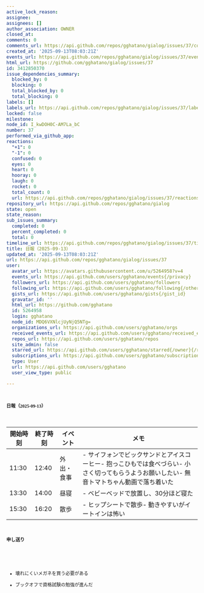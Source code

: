 ```yaml
---
active_lock_reason: 
assignee: 
assignees: []
author_association: OWNER
closed_at: 
comments: 0
comments_url: https://api.github.com/repos/gghatano/gialog/issues/37/comments
created_at: '2025-09-13T08:03:21Z'
events_url: https://api.github.com/repos/gghatano/gialog/issues/37/events
html_url: https://github.com/gghatano/gialog/issues/37
id: 3412850370
issue_dependencies_summary:
  blocked_by: 0
  blocking: 0
  total_blocked_by: 0
  total_blocking: 0
labels: []
labels_url: https://api.github.com/repos/gghatano/gialog/issues/37/labels{/name}
locked: false
milestone: 
node_id: I_kwDOH0C-AM7La_bC
number: 37
performed_via_github_app: 
reactions:
  "+1": 0
  "-1": 0
  confused: 0
  eyes: 0
  heart: 0
  hooray: 0
  laugh: 0
  rocket: 0
  total_count: 0
  url: https://api.github.com/repos/gghatano/gialog/issues/37/reactions
repository_url: https://api.github.com/repos/gghatano/gialog
state: open
state_reason: 
sub_issues_summary:
  completed: 0
  percent_completed: 0
  total: 0
timeline_url: https://api.github.com/repos/gghatano/gialog/issues/37/timeline
title: 日報（2025-09-13）
updated_at: '2025-09-13T08:03:21Z'
url: https://api.github.com/repos/gghatano/gialog/issues/37
user:
  avatar_url: https://avatars.githubusercontent.com/u/5264958?v=4
  events_url: https://api.github.com/users/gghatano/events{/privacy}
  followers_url: https://api.github.com/users/gghatano/followers
  following_url: https://api.github.com/users/gghatano/following{/other_user}
  gists_url: https://api.github.com/users/gghatano/gists{/gist_id}
  gravatar_id: ''
  html_url: https://github.com/gghatano
  id: 5264958
  login: gghatano
  node_id: MDQ6VXNlcjUyNjQ5NTg=
  organizations_url: https://api.github.com/users/gghatano/orgs
  received_events_url: https://api.github.com/users/gghatano/received_events
  repos_url: https://api.github.com/users/gghatano/repos
  site_admin: false
  starred_url: https://api.github.com/users/gghatano/starred{/owner}{/repo}
  subscriptions_url: https://api.github.com/users/gghatano/subscriptions
  type: User
  url: https://api.github.com/users/gghatano
  user_view_type: public

---
```

<p style="margin: 0.0px 0.0px 12.0px 0.0px; font: 12.0px 'Times New Roman'; -webkit-text-stroke: #000000; min-height: 13.8px"><span style="font-family: 'Times New Roman'; font-weight: normal; font-style: normal; font-size: 12.00px; font-kerning: none"></span><br></p>
<p style="margin: 0.0px 0.0px 15.9px 0.0px; font: 12.0px 'Times New Roman'; -webkit-text-stroke: #000000"><span style="font-family: 'TimesNewRomanPS-BoldMT'; font-weight: bold; font-style: normal; font-size: 12.00px; font-kerning: none">日報（2025-09-13）</span></p>
<p style="margin: 0.0px 0.0px 12.0px 0.0px; font: 12.0px 'Times New Roman'; -webkit-text-stroke: #000000; min-height: 13.8px"><span style="font-family: 'Times New Roman'; font-weight: normal; font-style: normal; font-size: 12.00px; font-kerning: none"></span><br></p>

開始時刻 | 終了時刻 | イベント | メモ
-- | -- | -- | --
11:30 | 12:40 | 外出・食事 | - サイフォンでビックサンドとアイスコーヒー- 抱っこひもでは食べづらい- 小さく切ってもらうようお願いしたい- 無音トマトちゃん動画で落ち着いた
13:30 | 14:00 | 昼寝 | - ベビーベッドで放置し、30分ほど寝た
15:30 | 16:20 | 散歩 | - ヒップシートで散歩- 動きやすいがイートインは怖い


<p style="margin: 0.0px 0.0px 12.0px 0.0px; font: 12.0px 'Times New Roman'; -webkit-text-stroke: #000000; min-height: 13.8px"><span style="font-family: 'Times New Roman'; font-weight: normal; font-style: normal; font-size: 12.00px; font-kerning: none"></span><br></p>
<p style="margin: 0.0px 0.0px 15.9px 0.0px; font: 12.0px 'Times New Roman'; -webkit-text-stroke: #000000"><span style="font-family: 'TimesNewRomanPS-BoldMT'; font-weight: bold; font-style: normal; font-size: 12.00px; font-kerning: none">申し送り</span></p>
<p style="margin: 0.0px 0.0px 12.0px 0.0px; font: 12.0px 'Times New Roman'; -webkit-text-stroke: #000000; min-height: 13.8px"><span style="font-family: 'Times New Roman'; font-weight: normal; font-style: normal; font-size: 12.00px; font-kerning: none"></span><br></p>
<p style="margin: 0.0px 0.0px 12.0px 0.0px; font: 12.0px 'Times New Roman'; -webkit-text-stroke: #000000; min-height: 13.8px"><span style="font-family: 'Times New Roman'; font-weight: normal; font-style: normal; font-size: 12.00px; font-kerning: none"></span><br></p>
<ul style="list-style-type: disc">
<li style="margin: 0.0px 0.0px 12.0px 0.0px; font: 12.0px 'Times New Roman'; -webkit-text-stroke: #000000"><span style="font-family: 'Times New Roman'; font-weight: normal; font-style: normal; font-size: 12.00px; font-kerning: none">壊れにくいメガネを買う必要がある</span></li>
<li style="margin: 0.0px 0.0px 12.0px 0.0px; font: 12.0px 'Times New Roman'; -webkit-text-stroke: #000000"><span style="font-family: 'Times New Roman'; font-weight: normal; font-style: normal; font-size: 12.00px; font-kerning: none">ブックオフで資格試験の勉強が進んだ</span></li>
</ul>
<p style="margin: 0.0px 0.0px 12.0px 0.0px; font: 12.0px 'Times New Roman'; -webkit-text-stroke: #000000; min-height: 13.8px"><span style="font-family: 'Times New Roman'; font-weight: normal; font-style: normal; font-size: 12.00px; font-kerning: none"></span><br></p>
<br class="Apple-interchange-newline">